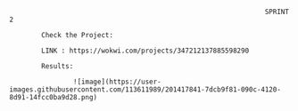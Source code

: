                                                                     SPRINT 2
  
            Check the Project:

            LINK : https://wokwi.com/projects/347212137885598290
 
            Results:
                    
                    ![image](https://user-images.githubusercontent.com/113611989/201417841-7dcb9f81-090c-4120-8d91-14fcc0ba9d28.png)


                    

